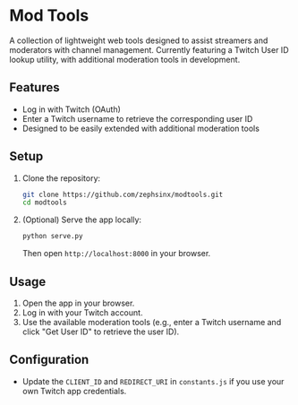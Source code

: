 # Mod Tools

A collection of lightweight web tools designed to assist streamers and moderators with channel management. Currently featuring a Twitch User ID lookup utility, with additional moderation tools in development.

## Features

- Log in with Twitch (OAuth)
- Enter a Twitch username to retrieve the corresponding user ID
- Designed to be easily extended with additional moderation tools

## Setup

1. Clone the repository:

   ```sh
   git clone https://github.com/zephsinx/modtools.git
   cd modtools
   ```

2. (Optional) Serve the app locally:

   ```sh
   python serve.py
   ```

   Then open `http://localhost:8000` in your browser.

## Usage

1. Open the app in your browser.
2. Log in with your Twitch account.
3. Use the available moderation tools (e.g., enter a Twitch username and click "Get User ID" to retrieve the user ID).

## Configuration

- Update the `CLIENT_ID` and `REDIRECT_URI` in `constants.js` if you use your own Twitch app credentials.

